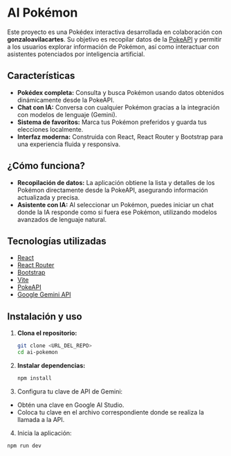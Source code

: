 # AI Pokémon

Este proyecto es una Pokédex interactiva desarrollada en colaboración con **gonzaloavilacartes**. Su objetivo es recopilar datos de la [PokeAPI](https://pokeapi.co/) y permitir a los usuarios explorar información de Pokémon, así como interactuar con asistentes potenciados por inteligencia artificial.

## Características

- **Pokédex completa:** Consulta y busca Pokémon usando datos obtenidos dinámicamente desde la PokeAPI.
- **Chat con IA:** Conversa con cualquier Pokémon gracias a la integración con modelos de lenguaje (Gemini).
- **Sistema de favoritos:** Marca tus Pokémon preferidos y guarda tus elecciones localmente.
- **Interfaz moderna:** Construida con React, React Router y Bootstrap para una experiencia fluida y responsiva.

## ¿Cómo funciona?

- **Recopilación de datos:** La aplicación obtiene la lista y detalles de los Pokémon directamente desde la PokeAPI, asegurando información actualizada y precisa.
- **Asistente con IA:** Al seleccionar un Pokémon, puedes iniciar un chat donde la IA responde como si fuera ese Pokémon, utilizando modelos avanzados de lenguaje natural.

## Tecnologías utilizadas

- [React](https://react.dev/)
- [React Router](https://reactrouter.com/)
- [Bootstrap](https://getbootstrap.com/)
- [Vite](https://vitejs.dev/)
- [PokeAPI](https://pokeapi.co/)
- [Google Gemini API](https://aistudio.google.com/app/apikey)

## Instalación y uso

1. **Clona el repositorio:**
   ```sh
   git clone <URL_DEL_REPO>
   cd ai-pokemon
2. **Instalar dependencias:**
   ```sh
   npm install
3. Configura tu clave de API de Gemini:
  - Obtén una clave en Google AI Studio.
  - Coloca tu clave en el archivo correspondiente donde se realiza la llamada a la API.
4. Inicia la aplicación:
  ```sh
  npm run dev

